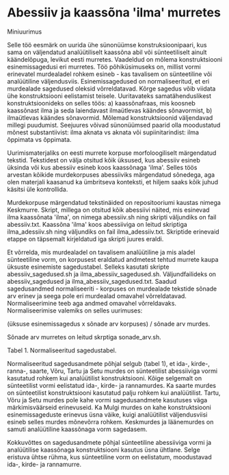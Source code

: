 # Abessiiv ja kaassõna 'ilma' murretes
Miniuurimus

Selle töö eesmärk on uurida ühe sünonüümse konstruksioonipaari, kus sama on väljendatud analüütiliselt kaassõna abil või sünteetiliselt ainult käändelõpuga, levikut eesti murretes. Vaadeldud on mõlema konstruktsiooni esinemissagedusi eri murretes. Töö põhiküsimuseks on, millist vormi erinevatel murdealadel rohkem esineb - kas tavalisem on sünteetiline või analüütiline väljendusviis. Esinemissagedused on normaliseeritud, et eri murdealade sagedused oleksid võrreldatavad. Kõrge sagedus võib viidata ühe konstruktsiooni eelistamist teisele. Uuritavateks samatähenduslikest konstruktsioonideks on selles töös:
a) kaassõnafraas, mis koosneb kaassõnast ilma ja seda laiendavast ilmaütlevas käändes sõnavormist,
b) ilmaütlevas käändes sõnavormid. 
Mõlemad konstruktsioonid väljendavad millegi puudumist. Seejuures võivad sünonüümsed paarid olla moodustatud mõnest substantiivist: ilma aknata vs aknata või supiinitarindist: ilma õppimata vs õppimata. 

Uurimismaterjaliks on eesti murrete korpuse morfoloogiliselt märgendatud tekstid. Tekstidest on välja otsitud kõik üksused, kus abessiiv esineb üksinda või kus abessiiv esineb koos kaassõnaga 'ilma'. Selles töös arvestan kõikide murdekorpuses abessiiviks märgendatud sõnedega, aga olen materjali kaasanud ka ümbritseva konteksti, et hiljem saaks kõik juhud käsitsi üle kontrollida. 

Murdekorpuse märgendatud tekstinäided on repositooriumi kaustas nimega Keskmurre. Skript, millega on otsitud kõik abessiivi näited, mis esinevad ilma kaassõnata 'ilma', on nimega abessiiv.sh ning skripti väljundiks on fail abessiiv.txt. Kaassõna 'ilma' koos abessiiviga on leitud skriptiga ilma_adessiiv.sh ning väljundiks on fail ilma_adessiiv.txt. Skriptide erinevaid etappe on täpsemalt kirjeldatud iga skripti juures eraldi.

Et võrrelda, mis murdealadel on tavalisem analüütiline ja mis aladel sünteetiline vorm, on korpusest eraldatud andmetest tehtud murrete kaupa üksuste esinemiste sagedustabel. Selleks kasutati skripte abessiiv_sagedused.sh ja ilma_abessiiv_sagedused.sh. Väljundfailideks on abessiiv_sagedused ja ilma_abessiiv_sagedused.txt. Saadud sagedusandmed normaliseeriti - korpuses on murdealade tekstide sõnade arv erinev ja seega pole eri murdealad omavahel võrreldatavad. Normaliseerimine teeb aga andmed omavahel võrreldavaks. Normaliseerimise valemiks on selles uurimuses:

(üksuse esinemissagedus x sõnade arv korpuses) / sõnade arv murdes. 

Sõnade arv murretes on leitud skrptiga sonade_arv.sh.


Tabel 1. Normaliseeritud sagedustabel.

Normaliseeritud sagedusandmete põhjal selgub (tabel 1), et ida-, kirde-, ranna-, saarte, Võru, Tartu ja Setu murdes on sünteetilist abessiiviga vormi kasutatud rohkem kui analüütilist konstruktsiooni. Kõige selgemalt on sünteetilist vormi eelistatud ida-, kirde- ja rannamurdes. Ka saarte murdes on sünteetilist konstruktsiooni kasutatud palju rohkem kui analüütilist. Tartu, Võru ja Setu murdes pole kahe vormi sagedusandmete kasutuses väga märkimisväärseid erinevuseid. Ka Mulgi murdes on kahe konstruktsiooni esinemissageduste erinevus üsna väike, kuigi analüütilist väljendusviisi esineb selles murdes mõnevõrra rohkem. Keskmurdes ja läänemurdes on samuti analüütiline kaassõnaga vorm sagedasem.

Kokkuvõttes on sagedusandmete põhjal sünteetiline abessiiviga vormi ja analüütilise kaassõnaga konstruktsiooni kasutus üsna ühtlane. Selge eristuva ühtse rühma, kus sünteetiline vorm on eelistatum, moodustavad ida-, kirde- ja rannamurre. 
